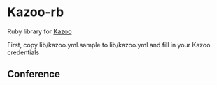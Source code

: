 Kazoo-rb
====

Ruby library for [Kazoo](http://www.2600hz.com/platform.html)

First, copy lib/kazoo.yml.sample to lib/kazoo.yml and fill in your Kazoo credentials

## Conference